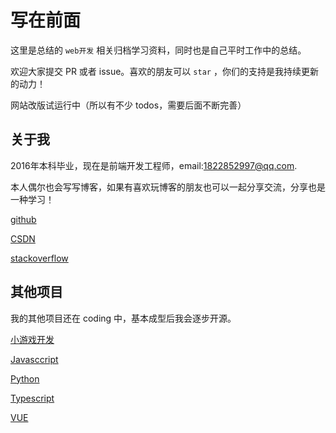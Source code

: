 # 写在前面

这里是总结的 `web开发` 相关归档学习资料，同时也是自己平时工作中的总结。

欢迎大家提交 PR 或者 issue。喜欢的朋友可以 `star` ，你们的支持是我持续更新的动力！

网站改版试运行中（所以有不少 todos，需要后面不断完善）


## 关于我

2016年本科毕业，现在是前端开发工程师，email:1822852997@qq.com.

本人偶尔也会写写博客，如果有喜欢玩博客的朋友也可以一起分享交流，分享也是一种学习！

[github](https://github.com/Michael18811380328)

[CSDN](https://blog.csdn.net/weixin_41697143)

[stackoverflow](https://stackoverflow.com/users/14245047/michael-an)

## 其他项目

我的其他项目还在 coding 中，基本成型后我会逐步开源。

[小游戏开发](https://github.com/Michael18811380328/game)

[Javasccript](https://github.com/Michael18811380328/HelloJS)

[Python](https://github.com/Michael18811380328/HelloPython)

[Typescript](https://github.com/Michael18811380328/HelloTs)

[VUE](https://github.com/Michael18811380328/HelloVUE)
